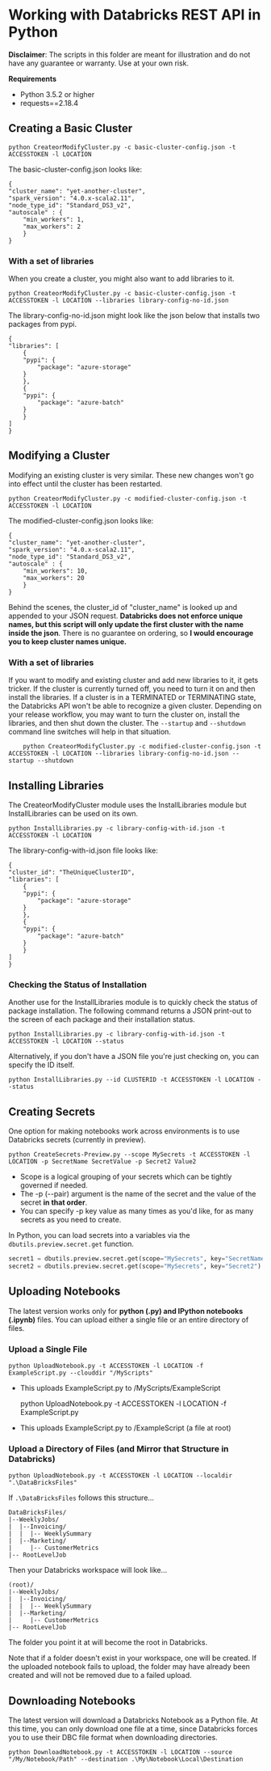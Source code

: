 # Working with Databricks REST API in Python

**Disclaimer**: The scripts in this folder are meant for illustration and do not have any guarantee or warranty.  Use at your own risk.

**Requirements**
* Python 3.5.2 or higher
* requests==2.18.4

## Creating a Basic Cluster

    python CreateorModifyCluster.py -c basic-cluster-config.json -t ACCESSTOKEN -l LOCATION

The basic-cluster-config.json looks like:

    {
    "cluster_name": "yet-another-cluster",
    "spark_version": "4.0.x-scala2.11",
    "node_type_id": "Standard_DS3_v2",
    "autoscale" : {
        "min_workers": 1,
        "max_workers": 2
        }
    }

### With a set of libraries

When you create a cluster, you might also want to add libraries to it.

    python CreateorModifyCluster.py -c basic-cluster-config.json -t ACCESSTOKEN -l LOCATION --libraries library-config-no-id.json

The library-config-no-id.json might look like the json below that installs two packages from pypi.

    {
    "libraries": [
        {
        "pypi": {
            "package": "azure-storage"
        }
        },
        {
        "pypi": {
            "package": "azure-batch"
        }
        }
    ]
    }


## Modifying a Cluster

Modifying an existing cluster is very similar.  These new changes won't go into effect until the cluster has been restarted.

    python CreateorModifyCluster.py -c modified-cluster-config.json -t ACCESSTOKEN -l LOCATION

The modified-cluster-config.json looks like:

    {
    "cluster_name": "yet-another-cluster",
    "spark_version": "4.0.x-scala2.11",
    "node_type_id": "Standard_DS3_v2",
    "autoscale" : {
        "min_workers": 10,
        "max_workers": 20
        }
    }

Behind the scenes, the cluster_id of "cluster_name" is looked up and appended to your JSON request.  **Databricks does not enforce unique names, but this script will only update the first cluster with the name inside the json**.  There is no guarantee on ordering, so **I would encourage you to keep cluster names unique.**

### With a set of libraries

If you want to modify and existing cluster and add new libraries to it, it gets tricker.  If the cluster is currently turned off, you need to turn it on and then install the libraries.  If a cluster is in a TERMINATED or TERMINATING state, the Databricks API won't be able to recognize a given cluster.  Depending on your release workflow, you may want to turn the cluster on, install the libraries, and then shut down the cluster.  The `--startup` and `--shutdown` command line switches will help in that situation.

        python CreateorModifyCluster.py -c modified-cluster-config.json -t ACCESSTOKEN -l LOCATION --libraries library-config-no-id.json --startup --shutdown


## Installing Libraries

The CreateorModifyCluster module uses the InstallLibraries module but InstallLibraries can be used on its own.

    python InstallLibraries.py -c library-config-with-id.json -t ACCESSTOKEN -l LOCATION

The library-config-with-id.json file looks like:

    {
    "cluster_id": "TheUniqueClusterID",
    "libraries": [
        {
        "pypi": {
            "package": "azure-storage"
        }
        },
        {
        "pypi": {
            "package": "azure-batch"
        }
        }
    ]
    }

### Checking the Status of Installation

Another use for the InstallLibraries module is to quickly check the status of package installation.  The following command returns a JSON print-out to the screen of each package and their installation status.

    python InstallLibraries.py -c library-config-with-id.json -t ACCESSTOKEN -l LOCATION --status

Alternatively, if you don't have a JSON file you're just checking on, you can specify the ID itself.

    python InstallLibraries.py --id CLUSTERID -t ACCESSTOKEN -l LOCATION --status

## Creating Secrets

One option for making notebooks work across environments is to use Databricks secrets (currently in preview).

    python CreateSecrets-Preview.py --scope MySecrets -t ACCESSTOKEN -l LOCATION -p SecretName SecretValue -p Secret2 Value2

* Scope is a logical grouping of your secrets which can be tightly governed if needed.
* The -p (--pair) argument is the name of the secret and the value of the secret **in that order**.
* You can specify -p key value as many times as you'd like, for as many secrets as you need to create.

In Python, you can load secrets into a variables via the `dbutils.preview.secret.get` function.

```python
secret1 = dbutils.preview.secret.get(scope="MySecrets", key="SecretName")
secret2 = dbutils.preview.secret.get(scope="MySecrets", key="Secret2")
```

## Uploading Notebooks

The latest version works only for **python (.py) and IPython notebooks (.ipynb)** files.  You can upload either a single file or an entire directory of files.

### Upload a Single File

    python UploadNotebook.py -t ACCESSTOKEN -l LOCATION -f ExampleScript.py --clouddir "/MyScripts"

* This uploads ExampleScript.py to /MyScripts/ExampleScript

    python UploadNotebook.py -t ACCESSTOKEN -l LOCATION -f ExampleScript.py

* This uploads ExampleScript.py to /ExampleScript (a file at root)

### Upload a Directory of Files (and Mirror that Structure in Databricks)

    python UploadNotebook.py -t ACCESSTOKEN -l LOCATION --localdir ".\DataBricksFiles"

If `.\DataBricksFiles` follows this structure...

    DataBricksFiles/
    |--WeeklyJobs/
    |  |--Invoicing/
    |  |  |-- WeeklySummary
    |  |--Marketing/
    |     |-- CustomerMetrics
    |-- RootLevelJob

Then your Databricks workspace will look like...

    (root)/
    |--WeeklyJobs/
    |  |--Invoicing/
    |  |  |-- WeeklySummary
    |  |--Marketing/
    |     |-- CustomerMetrics
    |-- RootLevelJob

The folder you point it at will become the root in Databricks.

Note that if a folder doesn't exist in your workspace, one will be created.  If the uploaded notebook fails to upload, the folder may have already been created and will not be removed due to a failed upload.

## Downloading Notebooks

The latest version will download a Databricks Notebook as a Python file.  At this time, you can only download one file at a time, since Databricks forces you to use their DBC file format when downloading directories.

    python DownloadNotebook.py -t ACCESSTOKEN -l LOCATION --source "/My/Notebook/Path" --destination .\My\Notebook\Local\Destination

